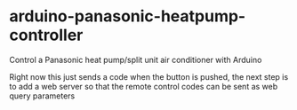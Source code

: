 arduino-panasonic-heatpump-controller
=====================================

Control a Panasonic heat pump/split unit air conditioner with Arduino

Right now this just sends a code when the button is pushed, the next step is to
add a web server so that the remote control codes can be sent as web query parameters

